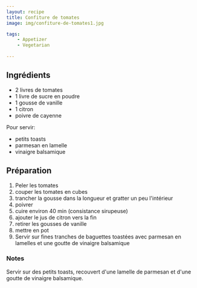 ```yaml
---
layout: recipe
title: Confiture de tomates
image: img/confiture-de-tomates1.jpg

tags:
    - Appetizer
    - Vegetarian
    
---
```


## Ingrédients

* 2 livres de tomates
* 1 livre de sucre en poudre
* 1 gousse de vanille
* 1 citron
* poivre de cayenne

Pour servir:

* petits toasts
* parmesan en lamelle
* vinaigre balsamique

## Préparation

1. Peler les tomates
2. couper les tomates en cubes
3. trancher la gousse dans la longueur et gratter un peu l'intérieur
4. poivrer
5. cuire environ 40 min (consistance sirupeuse)
6. ajouter le jus de citron vers la fin
7. retirer les gousses de vanille
8. mettre en pot
9. Servir sur fines tranches de baguettes toastées avec parmesan en lamelles et une goutte de vinaigre balsamique

### Notes

Servir sur des petits toasts, recouvert d'une lamelle de parmesan et d'une goutte de vinaigre balsamique.